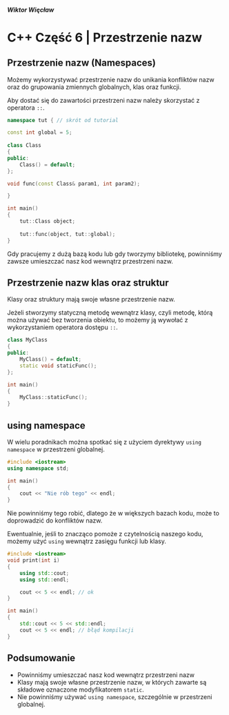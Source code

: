 ##### Wiktor Więcław 
# C++ Część 6 | Przestrzenie nazw

## Przestrzenie nazw (Namespaces)
Możemy wykorzystywać przestrzenie nazw do unikania konfliktów nazw oraz do grupowania zmiennych globalnych, klas oraz funkcji. 

Aby dostać się do zawartości przestrzeni nazw należy skorzystać z operatora ```::```.  

```c++
namespace tut { // skrót od tutorial

const int global = 5;
    
class Class
{
public:
    Class() = default;
};

void func(const Class& param1, int param2);

}

int main()
{
    tut::Class object;
    
    tut::func(object, tut::global);
}
```

Gdy pracujemy z dużą bazą kodu lub gdy tworzymy bibliotekę, powinniśmy zawsze umieszczać nasz kod wewnątrz przestrzeni nazw.

## Przestrzenie nazw klas oraz struktur
Klasy oraz struktury mają swoje własne przestrzenie nazw.

Jeżeli stworzymy statyczną metodę wewnątrz klasy, czyli metodę, którą można używać bez tworzenia obiektu, to możemy ją wywołać z wykorzystaniem operatora dostępu ```::```.

```c++
class MyClass
{
public:
    MyClass() = default;
    static void staticFunc();
};

int main()
{
    MyClass::staticFunc();
}
```

## using namespace
W wielu poradnikach można spotkać się z użyciem dyrektywy ```using namespace``` w przestrzeni globalnej.

```c++
#include <iostream>
using namespace std;

int main()
{
    cout << "Nie rób tego" << endl;
}
```

Nie powinniśmy tego robić, dlatego że w większych bazach kodu, może to doprowadzić do konfliktów nazw.

Ewentualnie, jeśli to znacząco pomoże z czytelnością naszego kodu, możemy użyć ```using``` wewnątrz zasięgu funkcji lub klasy.

```c++
#include <iostream>
void print(int i)
{   
    using std::cout;
    using std::endl;

    cout << 5 << endl; // ok
}

int main()
{
    std::cout << 5 << std::endl;
    cout << 5 << endl; // błąd kompilacji
}
```

## Podsumowanie
* Powinniśmy umieszczać nasz kod wewnątrz przestrzeni nazw
* Klasy mają swoje własne przestrzenie nazw, w których zawarte są składowe oznaczone modyfikatorem ```static```.
* Nie powinniśmy używać ```using namespace```, szczególnie w przestrzeni globalnej.
